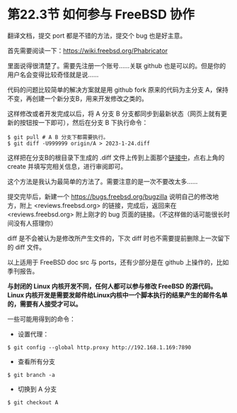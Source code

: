 # 第22.3节 如何参与 FreeBSD 协作

翻译文档，提交 port 都是不错的方法，提交个 bug 也是好主意。

首先需要阅读一下：<https://wiki.freebsd.org/Phabricator>

里面说得很清楚了。需要先注册一个账号……关联 github 也是可以的。但是你的用户名会变得比较奇怪就是说……

代码的问题比较简单的解决方案就是用 github fork 原来的代码为主分支 A，保持不变，再创建一个新分支B，用来开发修改之类的。

这样修改或者开发完成以后，将 A 分支 B 分支都同步到最新状态（网页上就有更新的按钮按一下即可），然后在分支 B 下执行命令：

```
$ git pull # A B 分支下都需要执行。
$ git diff -U999999 origin/A > 2023-1-24.diff
```

这样把在分支B的根目录下生成的 .diff 文件上传到上面那个[链接中](https://reviews.freebsd.org/differential/)，点右上角的 create 并填写完相关信息，进行审阅即可。

这个方法是我认为最简单的方法了。需要注意的是一次不要改太多……

提交完毕后，新建一个 <https://bugs.freebsd.org/bugzilla> 说明自己的修改地方，附上 <reviews.freebsd.org> 的链接，完成后，返回来在 <reviews.freebsd.org> 附上刚才的 bug 页面的链接。（不这样做的话可能很长时间没有人搭理你）

diff 是不会被认为是修改所产生文件的，下次 diff 时也不需要提前删除上一次留下的 diff 文件。

以上适用于 FreeBSD doc src 与 ports，还有少部分是在 github 上操作的，比如季刊报告。

**与封闭的 Linux 内核开发不同，任何人都可以参与修改 FreeBSD 的源代码。Linux 内核开发是需要发邮件给Linux内核中一个脚本执行的结果产生的邮件名单的，需要有人接受才可以。**

一些可能用得到的命令：

 - 设置代理：

```
$ git config --global http.proxy http://192.168.1.169:7890
```

 - 查看所有分支

```
$ git branch -a
```

 - 切换到 A 分支

```
$ git checkout A
```
